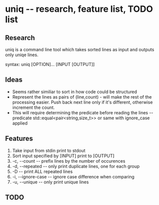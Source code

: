 # uniq -- research, feature list, TODO list

## Research

uniq is a command line tool which takes sorted lines as input and outputs
only uniqe lines.

syntax:
uniq [OPTION]... [INPUT [OUTPUT]]


## Ideas
* Seems rather similiar to sort in how code could be structured
* Represent the lines as pairs of (line,count) - will make the rest of the processing
easier. Push back next line only if it's different, otherwise increment the count.
* This will require determining the predicate before reading the lines -- predicate
std::equal<pair<string,size_t>> or same with ignore_case applied



## Features

1. Take input from stdin print to stdout
2. Sort input specified by [INPUT] print to [OUTPUT]
3. -c, --count -- prefix lines by the number of occurences
4. -d, --repeated -- only print duplicate lines, one for each group
5. -D -- print ALL repeated lines
6. -i, --ignore-case -- ignore case difference when comparing
7. -u, --unique -- only print unique lines


## TODO
